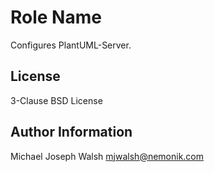 Role Name
=========

Configures PlantUML-Server.

License
-------

3-Clause BSD License

Author Information
------------------

Michael Joseph Walsh <mjwalsh@nemonik.com>
